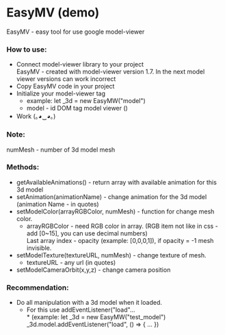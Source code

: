 # EasyMV (demo)
EasyMV - easy tool for use google model-viewer

<h3>How to use:</h3>
<ul>
 <li>Connect model-viewer library to your project <br> EasyMV - created with model-viewer version 1.7. In the next model viewer versions can work incorrect</li>
 <li>Copy EasyMV code in your project</li>
 <li>Initialize your model-viewer tag 
  <ul>
   <li> example: let _3d = new EasyMW("model")</li>
   <li> model - id DOM tag model viewer (<model-viewer id="model">)</li>
  </ul>  
  </li>
<li>Work (｡◕‿◕｡)</li>
</ul>


<h3>Note:</h3>
numMesh - number of 3d model mesh


<h3>Methods:</h3>
<ul>
<li>getAvailableAnimations() - return array with available animation for this 3d model</li>
<li>setAnimation(animationName) - change animation for the 3d model (animation Name - in quotes)</li>
 <li>setModelColor(arrayRGBColor, numMesh) - function for change mesh color. 
  <ul>
   <li>arrayRGBColor - need RGB color in array. (RGB item not like in css - add [0~15], you can use decimal numbers) <br>Last array index - opacity (example: [0,0,0,1]), if opacity = -1 mesh invisible.</li>
  </ul>
 </li>
<li>setModelTexture(textureURL, numMesh) - change texture of mesh.
 <ul>
  <li>textureURL - any url (in quotes)</li>
</ul>
 </li>
<li>setModelCameraOrbit(x,y,z) - change camera position</li>
</ul>

<h3>Recommendation:</h3>
<ul>
 <li>Do all manipulation with a 3d model when it loaded.
  <ul> 
   <li>For this use addEventListener("load"... <br>
   * (example: let _3d = new EasyMW("test_model")
   _3d.model.addEventListener("load", () => {
   ... })
    </li>
   </ul>
 </li>
</ul>
